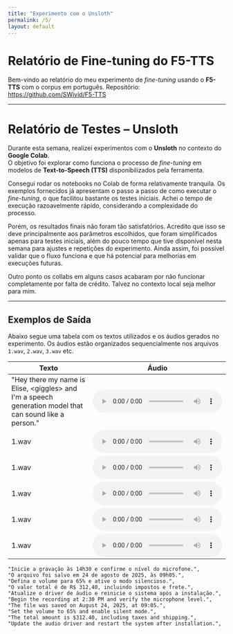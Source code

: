 ```yaml
---
title: "Experimento com o Unsloth"
permalink: /5/
layout: default
---
```


<style>
  .wrapper,
  .markdown-body, .inner, #main_content {
    max-width: 90% !important;
    padding: 1rem 2rem !important;
  }
  .markdown-body table {
    width: 100%;
    border-collapse: collapse;
    margin-bottom: 1rem;
  }
  .markdown-body th,
  .markdown-body td {
    border: 1px solid #ccc;
    padding: 0.5rem;
  }
  .markdown-body th {
    background: #f5f5f5;
    text-align: left;
  }
  .experiment-image, 
  .markdown-body img {
    display: block;
    margin: 1.5rem auto;
    max-width: 90%;
    border: 1px solid #ddd;
    border-radius: 6px;
  }
</style>

# Relatório de Fine-tuning do F5-TTS

Bem-vindo ao relatório do meu experimento de *fine-tuning* usando o **F5-TTS** com o corpus em português. Repositório: https://github.com/SWivid/F5-TTS

---


# Relatório de Testes – Unsloth

Durante esta semana, realizei experimentos com o **Unsloth** no contexto do **Google Colab**.  
O objetivo foi explorar como funciona o processo de *fine-tuning* em modelos de **Text-to-Speech (TTS)** disponibilizados pela ferramenta.  

Consegui rodar os notebooks no Colab de forma relativamente tranquila. Os exemplos fornecidos já apresentam o passo a passo de como executar o *fine-tuning*, o que facilitou bastante os testes iniciais. Achei o tempo de execução razoavelmente rápido, considerando a complexidade do processo.  

Porém, os resultados finais não foram tão satisfatórios. Acredito que isso se deve principalmente aos parâmetros escolhidos, que foram simplificados apenas para testes iniciais, além do pouco tempo que tive disponível nesta semana para ajustes e repetições do experimento. Ainda assim, foi possível validar que o fluxo funciona e que há potencial para melhorias em execuções futuras.  

Outro ponto os collabs em alguns casos acabaram por não funcionar completamente por falta de crédito. Talvez no contexto local seja melhor para mim.

---

## Exemplos de Saída

Abaixo segue uma tabela com os textos utilizados e os áudios gerados no experimento. Os áudios estão organizados sequencialmente nos arquivos `1.wav`, `2.wav`, `3.wav` etc.

| Texto | Áudio |
|-------|-------|
|"Hey there my name is Elise, \<giggles\> and I'm a speech generation model that can sound like a person."| <audio controls src="../audios/experimento_finetune_unsloth/1.wav"></audio>  |
|1.wav    | <audio controls src="../audios/experimento_finetune_unsloth/2.wav"></audio>  |
|1.wav    | <audio controls src="../audios/experimento_finetune_unsloth/3.wav"></audio>  |
|1.wav    | <audio controls src="../audios/experimento_finetune_unsloth/4.wav"></audio>  |
|1.wav    | <audio controls src="../audios/experimento_finetune_unsloth/5.wav"></audio>  |
|1.wav    | <audio controls src="../audios/experimento_finetune_unsloth/6.wav"></audio>  |



    "Inicie a gravação às 14h30 e confirme o nível do microfone.",
    "O arquivo foi salvo em 24 de agosto de 2025, às 09h05.",
    "Defina o volume para 65% e ative o modo silencioso.",
    "O valor total é de R$ 312,40, incluindo impostos e frete.",
    "Atualize o driver de áudio e reinicie o sistema após a instalação.",
    "Begin the recording at 2:30 PM and verify the microphone level.",
    "The file was saved on August 24, 2025, at 09:05.",
    "Set the volume to 65% and enable silent mode.",
    "The total amount is $312.40, including taxes and shipping.",
    "Update the audio driver and restart the system after installation.",